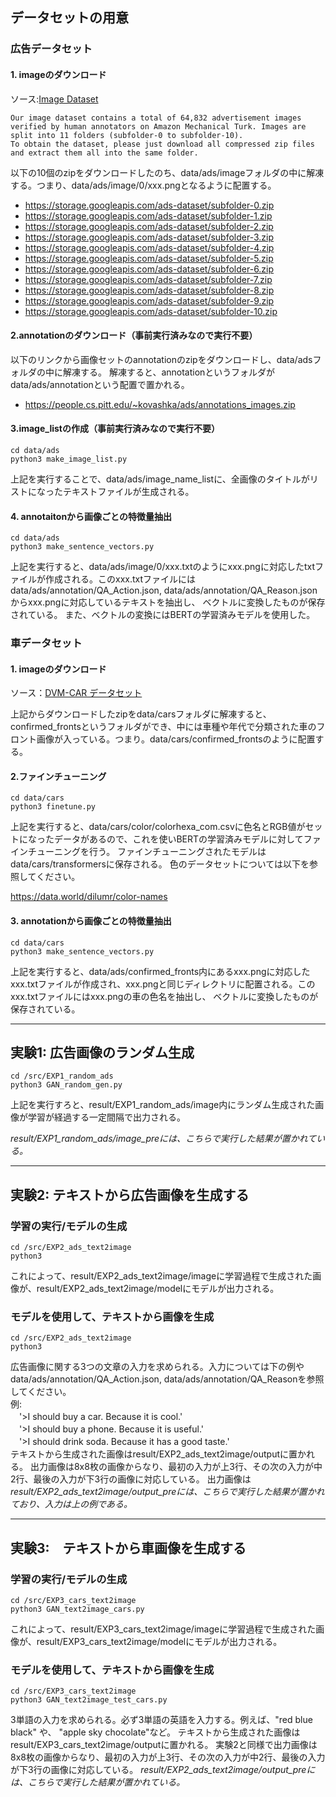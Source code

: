 ## データセットの用意


### 広告データセット


#### 1. imageのダウンロード

ソース:[Image Dataset](https://people.cs.pitt.edu/~kovashka/ads/#video)

```
Our image dataset contains a total of 64,832 advertisement images verified by human annotators on Amazon Mechanical Turk. Images are split into 11 folders (subfolder-0 to subfolder-10).
To obtain the dataset, please just download all compressed zip files and extract them all into the same folder.
```
以下の10個のzipをダウンロードしたのち、data/ads/imageフォルダの中に解凍する。つまり、data/ads/image/0/xxx.pngとなるように配置する。

* https://storage.googleapis.com/ads-dataset/subfolder-0.zip
* https://storage.googleapis.com/ads-dataset/subfolder-1.zip
* https://storage.googleapis.com/ads-dataset/subfolder-2.zip
* https://storage.googleapis.com/ads-dataset/subfolder-3.zip
* https://storage.googleapis.com/ads-dataset/subfolder-4.zip
* https://storage.googleapis.com/ads-dataset/subfolder-5.zip
* https://storage.googleapis.com/ads-dataset/subfolder-6.zip
* https://storage.googleapis.com/ads-dataset/subfolder-7.zip
* https://storage.googleapis.com/ads-dataset/subfolder-8.zip
* https://storage.googleapis.com/ads-dataset/subfolder-9.zip
* https://storage.googleapis.com/ads-dataset/subfolder-10.zip

#### 2.annotationのダウンロード（事前実行済みなので実行不要）

以下のリンクから画像セットのannotationのzipをダウンロードし、data/adsフォルダの中に解凍する。
解凍すると、annotationというフォルダがdata/ads/annotationという配置で置かれる。

* https://people.cs.pitt.edu/~kovashka/ads/annotations_images.zip


#### 3.image_listの作成（事前実行済みなので実行不要）

```
cd data/ads
python3 make_image_list.py
```

上記を実行することで、data/ads/image_name_listに、全画像のタイトルがリストになったテキストファイルが生成される。


#### 4. annotaitonから画像ごとの特徴量抽出

```
cd data/ads
python3 make_sentence_vectors.py
```

上記を実行すると、data/ads/image/0/xxx.txtのようにxxx.pngに対応したtxtファイルが作成される。このxxx.txtファイルにはdata/ads/annotation/QA_Action.json, data/ads/annotation/QA_Reason.jsonからxxx.pngに対応しているテキストを抽出し、 ベクトルに変換したものが保存されている。
また、ベクトルの変換にはBERTの学習済みモデルを使用した。


### 車データセット

#### 1. imageのダウンロード

ソース：[DVM-CAR データセット](https://deepvisualmarketing.github.io/)

上記からダウンロードしたzipをdata/carsフォルダに解凍すると、confirmed_frontsというフォルダができ、中には車種や年代で分類された車のフロント画像が入っている。つまり。data/cars/confirmed_frontsのように配置する。

#### 2.ファインチューニング
```
cd data/cars
python3 finetune.py
```
上記を実行すると、data/cars/color/colorhexa_com.csvに色名とRGB値がセットになったデータがあるので、これを使いBERTの学習済みモデルに対してファインチューニングを行う。
ファインチューニングされたモデルはdata/cars/transformersに保存される。
色のデータセットについては以下を参照してください。

https://data.world/dilumr/color-names

#### 3. annotationから画像ごとの特徴量抽出
```
cd data/cars
python3 make_sentence_vectors.py
```
上記を実行すると、data/ads/confirmed_fronts内にあるxxx.pngに対応したxxx.txtファイルが作成され、xxx.pngと同じディレクトリに配置される。このxxx.txtファイルにはxxx.pngの車の色名を抽出し、 ベクトルに変換したものが保存されている。

----

## 実験1: 広告画像のランダム生成



```=python
cd /src/EXP1_random_ads
python3 GAN_random_gen.py
```
上記を実行すろと、result/EXP1_random_ads/image内にランダム生成された画像が学習が経過する一定間隔で出力される。

*result/EXP1_random_ads/image_preには、こちらで実行した結果が置かれている。*


---

## 実験2: テキストから広告画像を生成する



### 学習の実行/モデルの生成

```=python
cd /src/EXP2_ads_text2image
python3 
```
これによって、result/EXP2_ads_text2image/imageに学習過程で生成された画像が、result/EXP2_ads_text2image/modelにモデルが出力される。


### モデルを使用して、テキストから画像を生成

```=python
cd /src/EXP2_ads_text2image
python3 
```
広告画像に関する3つの文章の入力を求められる。入力については下の例やdata/ads/annotation/QA_Action.json, data/ads/annotation/QA_Reasonを参照してください。  
例:  
　'>I should buy a car. Because it is cool.'  
　'>I should buy a phone. Because it is useful.'  
　'>I should drink soda. Because it has a good taste.'  
テキストから生成された画像はresult/EXP2_ads_text2image/outputに置かれる。
出力画像は8x8枚の画像からなり、最初の入力が上3行、その次の入力が中2行、最後の入力が下3行の画像に対応している。
出力画像は
*result/EXP2_ads_text2image/output_preには、こちらで実行した結果が置かれており、入力は上の例である。*  

---

## 実験3:　テキストから車画像を生成する



### 学習の実行/モデルの生成

```=python
cd /src/EXP3_cars_text2image
python3 GAN_text2image_cars.py
```
これによって、result/EXP3_cars_text2image/imageに学習過程で生成された画像が、result/EXP3_cars_text2image/modelにモデルが出力される。



### モデルを使用して、テキストから画像を生成

```=python
cd /src/EXP3_cars_text2image
python3 GAN_text2image_test_cars.py
```

3単語の入力を求められる。必ず3単語の英語を入力する。例えば、"red blue black" や、 "apple sky chocolate"など。
テキストから生成された画像はresult/EXP3_cars_text2image/outputに置かれる。
実験2と同様で出力画像は8x8枚の画像からなり、最初の入力が上3行、その次の入力が中2行、最後の入力が下3行の画像に対応している。 
*result/EXP2_ads_text2image/output_preには、こちらで実行した結果が置かれている。*